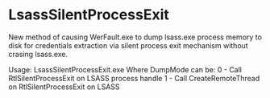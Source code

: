 # LsassSilentProcessExit
New method of causing WerFault.exe to dump lsass.exe process memory to disk for credentials extraction via silent process exit mechanism without crasing lsass.exe.

Usage:
LsassSilentProcessExit.exe <PID of LSASS.exe> <DumpMode>
  Where DumpMode can be:
    0 - Call RtlSilentProcessExit on LSASS process handle
    1 - Call CreateRemoteThread on RtlSilentProcessExit on LSASS
